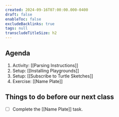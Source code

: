 ```yaml
---
created: 2024-09-16T07:00:00.000-0400
draft: false
enableToc: false
excludeBacklinks: true
tags: null
transcludeTitleSize: h2
---
```


## Agenda
1. Activity: [[Parsing Instructions]]
2. Setup: [[Installing Playgrounds]]
3. Setup: [[Subscribe to Turtle Sketches]]
4. Exercise: [[Name Plate]]

## Things to do before our next class
- [ ] Complete the [[Name Plate]] task.